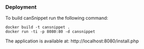 ### Deployment

To build canSnippet run the following command:

```
docker build -t cansnippet .
docker run -ti -p 8080:80 -d cansnippet
```
The application is available at: http://localhost:8080/install.php
